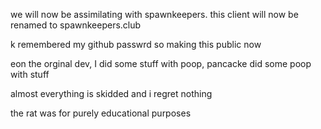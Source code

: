 we will now be assimilating with spawnkeepers.
this client will now be renamed to spawnkeepers.club

k remembered my github passwrd so making this public now <br/>

eon the orginal dev, I did some stuff with poop, pancacke did some poop with stuff <br/>

almost everything is skidded and i regret nothing <br/>

the rat was for purely educational purposes
